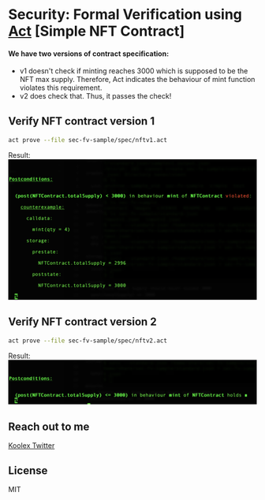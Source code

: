 # Security: Formal Verification using [Act](https://ethereum.github.io/act/introduction.html) [Simple NFT Contract]

#### We have two versions of contract specification:
- v1 doesn't check if minting reaches 3000 which is supposed to be the NFT max supply. Therefore, Act indicates the behaviour of mint function violates this requirement. 
- v2 does check that. Thus, it passes the check!


## Verify NFT contract version 1

```sh
act prove --file sec-fv-sample/spec/nftv1.act
```

Result:
![NFTv1 verification result](https://github.com/koolexcrypto/sec-fv-sample/blob/main/images/act_prove_nftv1.png?raw=true)


## Verify NFT contract version 2

```sh
act prove --file sec-fv-sample/spec/nftv2.act
```

Result:
![NFTv1 verification result](https://github.com/koolexcrypto/sec-fv-sample/blob/main/images/act_prove_nftv2.png?raw=true)


## Reach out to me

[Koolex Twitter](https://twitter.com/KoolexC)

## License

MIT
